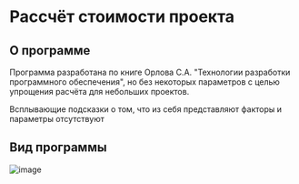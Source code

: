 # Рассчёт стоимости проекта

## О программе
Программа разработана по книге Орлова С.А. "Технологии разработки программного обеспечения",
но без некоторых параметров с целью упрощения расчёта для небольших проектов.

Всплывающие подсказки о том, что из себя представляют факторы и параметры отсутствуют

## Вид программы

![image](https://github.com/Fallmore/Cost-of-projects/assets/135610092/aeca37ba-e6e0-4036-bcf4-e4b9ba7f0a2d)

